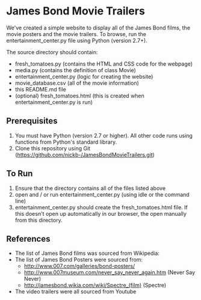 # James Bond Movie Trailers  
We've created a simple website to display all of the James Bond films, the movie posters
and the movie trailers. To browse, run the entertainment_center.py file using Python (version 2.7+).  

The source directory should contain:  

  - fresh_tomatoes.py (contains the HTML and CSS code for the webpage)  
  - media.py (contains the definition of class Movie)  
  - entertainment_center.py (logic for creating the website)  
  - movie_database.csv (all of the movie information)  
  - this README.md file  
  - (optional) fresh_tomatoes.html (this is created when entertainment_center.py is run)  

## Prerequisites  

  1. You must have Python (version 2.7 or higher). All other code runs using functions from Python's
standard library.  
  2. Clone this repository using Git (https://github.com/nickb-/JamesBondMovieTrailers.git)  

## To Run  

  1. Ensure that the directory contains all of the files listed above  
  2. open and / or run entertainment_center.py (using idle or the command line)  
  3. entertainment_center.py should create the fresh_tomatoes.html file. If this doesn't open up 
automatically in our browser, the open manually from this directory.  


## References  

- The list of James Bond films was sourced from Wikipedia:  
- The list of James Bond Posters were sourced from:  
    - http://www.007.com/galleries/bond-posters/    
    - http://www.007museum.com/never_say_never_again.htm (Never Say Never)  
    - http://jamesbond.wikia.com/wiki/Spectre_(film) (Spectre)  
- The video trailers were all sourced from Youtube  




